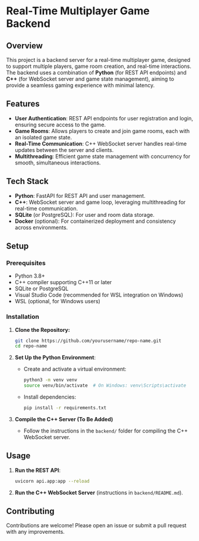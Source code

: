 # Real-Time Multiplayer Game Backend

## Overview
This project is a backend server for a real-time multiplayer game, designed to support multiple players, game room creation, and real-time interactions. The backend uses a combination of **Python** (for REST API endpoints) and **C++** (for WebSocket server and game state management), aiming to provide a seamless gaming experience with minimal latency.

## Features
- **User Authentication**: REST API endpoints for user registration and login, ensuring secure access to the game.
- **Game Rooms**: Allows players to create and join game rooms, each with an isolated game state.
- **Real-Time Communication**: C++ WebSocket server handles real-time updates between the server and clients.
- **Multithreading**: Efficient game state management with concurrency for smooth, simultaneous interactions.
  
## Tech Stack
- **Python**: FastAPI for REST API and user management.
- **C++**: WebSocket server and game loop, leveraging multithreading for real-time communication.
- **SQLite** (or PostgreSQL): For user and room data storage.
- **Docker** (optional): For containerized deployment and consistency across environments.

## Setup
### Prerequisites
- Python 3.8+
- C++ compiler supporting C++11 or later
- SQLite or PostgreSQL
- Visual Studio Code (recommended for WSL integration on Windows)
- WSL (optional, for Windows users)

### Installation
1. **Clone the Repository:**
   ```bash
   git clone https://github.com/yourusername/repo-name.git
   cd repo-name
   ```

2. **Set Up the Python Environment**:
   - Create and activate a virtual environment:
     ```bash
     python3 -m venv venv
     source venv/bin/activate  # On Windows: venv\Scripts\activate
     ```
   - Install dependencies:
     ```bash
     pip install -r requirements.txt
     ```

3. **Compile the C++ Server (To Be Added)**
   - Follow the instructions in the `backend/` folder for compiling the C++ WebSocket server.

## Usage
1. **Run the REST API**:
   ```bash
   uvicorn api.app:app --reload
   ```
2. **Run the C++ WebSocket Server** (instructions in `backend/README.md`).

## Contributing
Contributions are welcome! Please open an issue or submit a pull request with any improvements.
